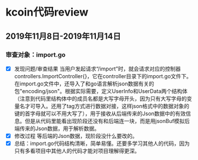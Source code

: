# kcoin代码review

## 2019年11月8日-2019年11月14日

### 审查对象：import.go
- [x] 发现问题/审查结果
   当用户发起请求“/import”时，就会请求对应的控制器controllers.ImportController{}，它在controller目录下的import.go文件下。在import.go文件中，还导入了和go语言解析json数据有关的包"encoding/json"。根据实际需要，定义UserInfo和UserData两个结构体（注意到代码里结构体中的成员名都是大写字母开头，因为只有大写字母的变量名才可导入。还用了tag方式进行数据对接，这样json格式中的数据对象的键的首字母就可以不用大写了），用于接收从后端传来的Json数据中的有效信息。但是从代码里能看出现阶段还没有和后端连一块，而是用jsonBuf模拟后端传来的Json数据，用于解析数据。
- [x] 修改过程
    等后端的Json数据，现阶段没什么要改的。
- [x] 总结：import.go代码结构清晰，简单易懂。还要多学习其他人的代码，因为只有多看项目中其他人的代码才能对项目理解得更深。
